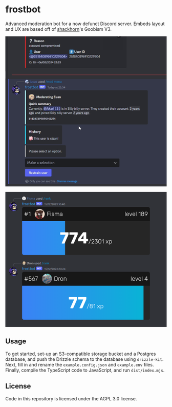 # frostbot

Advanced moderation bot for a now defunct Discord server. Embeds layout and UX
are based off of [shackhorn](https://github.com/shackhorn)'s Goobism V3.

![menu.gif](assets/menu.gif)

![rank.png](assets/rank.png)

## Usage

To get started, set-up an S3-compatible storage bucket and a Postgres database, and push the Drizzle schema to the database using `drizzle-kit`. Next, fill in and rename the `example.config.json` and `example.env` files. Finally, compile the TypeScript code to JavaScript, and run `dist/index.mjs`.

## License

Code in this repository is licensed under the AGPL 3.0 license.
